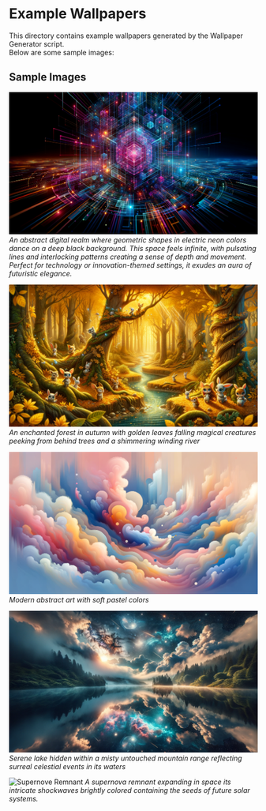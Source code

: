 # Example Wallpapers

This directory contains example wallpapers generated by the Wallpaper Generator script.  
Below are some sample images:

## Sample Images

![Serene Sunset](./image_An_abstract_digital_realm_where_geometric_shapes_in_electric_neon_colors_dance_on_a_deep_black_background_This_space_feels_infinite_with_pulsating_lines_and_interlocking_patterns_creating_a_sense_of_depth_and_movement__20241014084347.png)
*An abstract digital realm where geometric shapes in electric neon colors dance on a deep black background. This space feels infinite, with pulsating lines and interlocking patterns creating a sense of depth and movement. Perfect for technology or innovation-themed settings, it exudes an aura of futuristic elegance.*

![Bustling Cityscape](./image_An_enchanted_forest_in_autumn_with_golden_leaves_falling_magical_creatures_peeking_from_behind_trees_and_a_shimmering_winding_river_20240813084632.png)
*An enchanted forest in autumn with golden leaves falling magical creatures peeking from behind trees and a shimmering winding river*

![Abstract Swirl](./image_Modern_abstract_art_with_soft_pastel_colors_20240517091908.png)
*Modern abstract art with soft pastel colors*

![Peaceful Forest Path](./image_Serene_lake_hidden_within_a_misty_untouched_mountain_range_reflecting_surreal_celestial_events_in_its_waters_20240813083119.png)
*Serene lake hidden within a misty untouched mountain range reflecting surreal celestial events in its waters*

![Supernove Remnant](./image_A_supernova_remnant_expanding_in_space_its_intricate_shockwaves_brightly_colored_containing_the_seeds_of_future_solar_systems_20240419124740.png)
*A supernova remnant expanding in space its intricate shockwaves brightly colored containing the seeds of future solar systems.*
